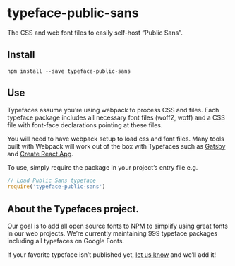 
# typeface-public-sans

The CSS and web font files to easily self-host “Public Sans”.

## Install

`npm install --save typeface-public-sans`

## Use

Typefaces assume you’re using webpack to process CSS and files. Each typeface
package includes all necessary font files (woff2, woff) and a CSS file with
font-face declarations pointing at these files.

You will need to have webpack setup to load css and font files. Many tools built
with Webpack will work out of the box with Typefaces such as [Gatsby](https://github.com/gatsbyjs/gatsby)
and [Create React App](https://github.com/facebookincubator/create-react-app).

To use, simply require the package in your project’s entry file e.g.

```javascript
// Load Public Sans typeface
require('typeface-public-sans')
```

## About the Typefaces project.

Our goal is to add all open source fonts to NPM to simplify using great fonts in
our web projects. We’re currently maintaining 999 typeface packages
including all typefaces on Google Fonts.

If your favorite typeface isn’t published yet, [let us know](https://github.com/KyleAMathews/typefaces)
and we’ll add it!
